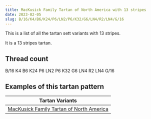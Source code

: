```yaml
---
title: MacKusick Family Tartan of North America with 13 stripes
date: 2023-02-05
slug: B/16/K4/B6/K24/P6/LN2/P6/K32/G6/LN4/R2/LN4/G/16
---
```

This is a list of all the tartan sett variants with 13 stripes.

It is a 13 stripes tartan.


## Thread count
B/16 K4 B6 K24 P6 LN2 P6 K32 G6 LN4 R2 LN4 G/16

## Examples of this tartan pattern

| Tartan Variants |
|---------------|
| [MacKusick Family Tartan of North America](/variants/b/16/k4/b6/k24/p6/ln2/p6/k32/g6/ln4/r2/ln4/g/16-b304080-g008000-k000000-lne0e0e0-p800080-rc00000)||
